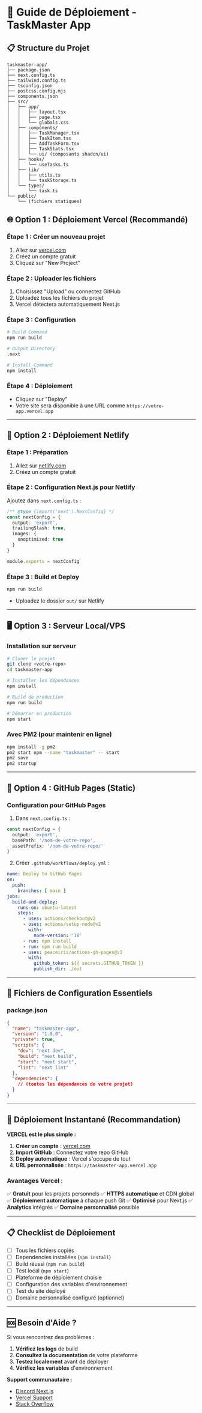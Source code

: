 # 🚀 Guide de Déploiement - TaskMaster App

## 📋 Structure du Projet

```
taskmaster-app/
├── package.json
├── next.config.ts
├── tailwind.config.ts
├── tsconfig.json
├── postcss.config.mjs
├── components.json
├── src/
│   ├── app/
│   │   ├── layout.tsx
│   │   ├── page.tsx
│   │   └── globals.css
│   ├── components/
│   │   ├── TaskManager.tsx
│   │   ├── TaskItem.tsx
│   │   ├── AddTaskForm.tsx
│   │   ├── TaskStats.tsx
│   │   └── ui/ (composants shadcn/ui)
│   ├── hooks/
│   │   └── useTasks.ts
│   ├── lib/
│   │   ├── utils.ts
│   │   └── taskStorage.ts
│   └── types/
│       └── task.ts
└── public/
    └── (fichiers statiques)
```

## 🌐 **Option 1 : Déploiement Vercel (Recommandé)**

### Étape 1 : Créer un nouveau projet
1. Allez sur [vercel.com](https://vercel.com)
2. Créez un compte gratuit
3. Cliquez sur "New Project"

### Étape 2 : Uploader les fichiers
1. Choisissez "Upload" ou connectez GitHub
2. Uploadez tous les fichiers du projet
3. Vercel détectera automatiquement Next.js

### Étape 3 : Configuration
```bash
# Build Command
npm run build

# Output Directory
.next

# Install Command
npm install
```

### Étape 4 : Déploiement
- Cliquez sur "Deploy"
- Votre site sera disponible à une URL comme `https://votre-app.vercel.app`

---

## 🚀 **Option 2 : Déploiement Netlify**

### Étape 1 : Préparation
1. Allez sur [netlify.com](https://netlify.com)
2. Créez un compte gratuit

### Étape 2 : Configuration Next.js pour Netlify
Ajoutez dans `next.config.ts` :
```typescript
/** @type {import('next').NextConfig} */
const nextConfig = {
  output: 'export',
  trailingSlash: true,
  images: {
    unoptimized: true
  }
}

module.exports = nextConfig
```

### Étape 3 : Build et Deploy
```bash
npm run build
```
- Uploadez le dossier `out/` sur Netlify

---

## 🖥️ **Option 3 : Serveur Local/VPS**

### Installation sur serveur
```bash
# Cloner le projet
git clone <votre-repo>
cd taskmaster-app

# Installer les dépendances
npm install

# Build de production
npm run build

# Démarrer en production
npm start
```

### Avec PM2 (pour maintenir en ligne)
```bash
npm install -g pm2
pm2 start npm --name "taskmaster" -- start
pm2 save
pm2 startup
```

---

## 📱 **Option 4 : GitHub Pages (Static)**

### Configuration pour GitHub Pages
1. Dans `next.config.ts` :
```typescript
const nextConfig = {
  output: 'export',
  basePath: '/nom-de-votre-repo',
  assetPrefix: '/nom-de-votre-repo/'
}
```

2. Créer `.github/workflows/deploy.yml` :
```yaml
name: Deploy to GitHub Pages
on:
  push:
    branches: [ main ]
jobs:
  build-and-deploy:
    runs-on: ubuntu-latest
    steps:
      - uses: actions/checkout@v2
      - uses: actions/setup-node@v2
        with:
          node-version: '18'
      - run: npm install
      - run: npm run build
      - uses: peaceiris/actions-gh-pages@v3
        with:
          github_token: ${{ secrets.GITHUB_TOKEN }}
          publish_dir: ./out
```

---

## 🔧 **Fichiers de Configuration Essentiels**

### package.json
```json
{
  "name": "taskmaster-app",
  "version": "1.0.0",
  "private": true,
  "scripts": {
    "dev": "next dev",
    "build": "next build",
    "start": "next start",
    "lint": "next lint"
  },
  "dependencies": {
    // (toutes les dépendances de votre projet)
  }
}
```

---

## 🚀 **Déploiement Instantané (Recommandation)**

**VERCEL est le plus simple :**

1. **Créer un compte** : [vercel.com](https://vercel.com)
2. **Import GitHub** : Connectez votre repo GitHub
3. **Deploy automatique** : Vercel s'occupe de tout
4. **URL personnalisée** : `https://taskmaster-app.vercel.app`

### Avantages Vercel :
✅ **Gratuit** pour les projets personnels
✅ **HTTPS automatique** et CDN global
✅ **Déploiement automatique** à chaque push Git
✅ **Optimisé** pour Next.js
✅ **Analytics** intégrés
✅ **Domaine personnalisé** possible

---

## 📋 **Checklist de Déploiement**

- [ ] Tous les fichiers copiés
- [ ] Dependencies installées (`npm install`)
- [ ] Build réussi (`npm run build`)
- [ ] Test local (`npm start`)
- [ ] Plateforme de déploiement choisie
- [ ] Configuration des variables d'environnement
- [ ] Test du site déployé
- [ ] Domaine personnalisé configuré (optionnel)

---

## 🆘 **Besoin d'Aide ?**

Si vous rencontrez des problèmes :
1. **Vérifiez les logs** de build
2. **Consultez la documentation** de votre plateforme
3. **Testez localement** avant de déployer
4. **Vérifiez les variables** d'environnement

**Support communautaire :**
- [Discord Next.js](https://nextjs.org/discord)
- [Vercel Support](https://vercel.com/support)
- [Stack Overflow](https://stackoverflow.com/questions/tagged/next.js)
